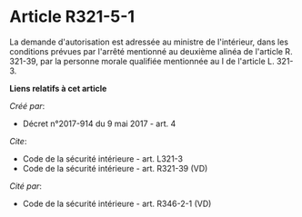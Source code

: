 # Article R321-5-1

La demande d'autorisation est adressée au ministre de l'intérieur, dans les conditions prévues par l'arrêté mentionné au
deuxième alinéa de l'article R. 321-39, par la personne morale qualifiée mentionnée au I de l'article L. 321-3.

**Liens relatifs à cet article**

_Créé par_:

  - Décret n°2017-914 du 9 mai 2017 - art. 4

_Cite_:

  - Code de la sécurité intérieure - art. L321-3
  - Code de la sécurité intérieure - art. R321-39 (VD)

_Cité par_:

  - Code de la sécurité intérieure - art. R346-2-1 (VD)
